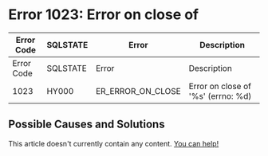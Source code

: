 
# Error 1023: Error on close of


| Error Code | SQLSTATE | Error | Description |
| --- | --- | --- | --- |
| Error Code | SQLSTATE | Error | Description |
| 1023 | HY000 | ER_ERROR_ON_CLOSE | Error on close of '%s' (errno: %d) |




## Possible Causes and Solutions


This article doesn't currently contain any content. [You can help!](/en/writing-and-editing-knowledge-base-articles/)

